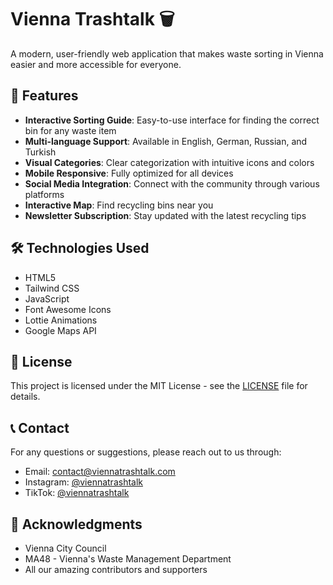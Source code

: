 # Vienna Trashtalk 🗑️

A modern, user-friendly web application that makes waste sorting in Vienna easier and more accessible for everyone.

## 🌟 Features

- **Interactive Sorting Guide**: Easy-to-use interface for finding the correct bin for any waste item
- **Multi-language Support**: Available in English, German, Russian, and Turkish
- **Visual Categories**: Clear categorization with intuitive icons and colors
- **Mobile Responsive**: Fully optimized for all devices
- **Social Media Integration**: Connect with the community through various platforms
- **Interactive Map**: Find recycling bins near you
- **Newsletter Subscription**: Stay updated with the latest recycling tips

## 🛠️ Technologies Used

- HTML5
- Tailwind CSS
- JavaScript
- Font Awesome Icons
- Lottie Animations
- Google Maps API

## 📄 License

This project is licensed under the MIT License - see the [LICENSE](LICENSE) file for details.

## 📞 Contact

For any questions or suggestions, please reach out to us through:
- Email: contact@viennatrashtalk.com
- Instagram: [@viennatrashtalk](https://www.instagram.com/viennatrashtalk)
- TikTok: [@viennatrashtalk](https://www.tiktok.com/@viennatrashtalk)

## 🙏 Acknowledgments

- Vienna City Council
- MA48 - Vienna's Waste Management Department
- All our amazing contributors and supporters 
